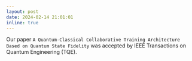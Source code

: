 ```yaml
---
layout: post
date: 2024-02-14 21:01:01
inline: true
---
```


Our paper `A Quantum-Classical Collaborative Training Architecture Based on Quantum State Fidelity` was accepted by IEEE Transactions on Quantum Engineering (TQE). 
